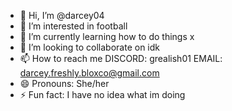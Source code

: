 - 👋 Hi, I’m @darcey04
- 👀 I’m interested in football
- 🌱 I’m currently learning how to do things x
- 💞️ I’m looking to collaborate on idk
- 📫 How to reach me DISCORD: grealish01 EMAIL: darcey.freshly.bloxco@gmail.com
- 😄 Pronouns: She/her
- ⚡ Fun fact: I have no idea what im doing 

<!---
darcey04/darcey04 is a ✨ special ✨ repository because its `README.md` (this file) appears on your GitHub profile.
You can click the Preview link to take a look at your changes.
--->
